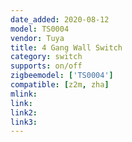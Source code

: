 ```yaml
---
date_added: 2020-08-12
model: TS0004
vendor: Tuya
title: 4 Gang Wall Switch
category: switch
supports: on/off
zigbeemodel: ['TS0004']
compatible: [z2m, zha]
mlink: 
link: 
link2: 
link3: 
---
```

